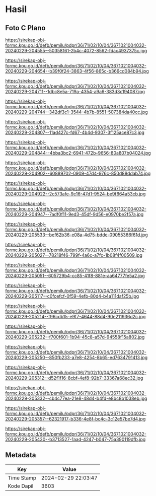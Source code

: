 # Hasil

## Foto C Plano

https://sirekap-obj-formc.kpu.go.id/defb/pemilu/pdpr/36/71/02/10/04/3671021004032-20240229-204555--50358161-2b4c-4072-8562-fdac4937375c.jpg

https://sirekap-obj-formc.kpu.go.id/defb/pemilu/pdpr/36/71/02/10/04/3671021004032-20240229-204654--b39f0f24-3863-4f56-865c-b366cd084b94.jpg

https://sirekap-obj-formc.kpu.go.id/defb/pemilu/pdpr/36/71/02/10/04/3671021004032-20240229-204711--1dbc8e5a-719a-4354-a9a6-383d3c194087.jpg

https://sirekap-obj-formc.kpu.go.id/defb/pemilu/pdpr/36/71/02/10/04/3671021004032-20240229-204744--342df3c1-3544-4b7b-8551-507384da40cc.jpg

https://sirekap-obj-formc.kpu.go.id/defb/pemilu/pdpr/36/71/02/10/04/3671021004032-20240229-204807--11ad427c-fd67-4b4d-9307-3f125ace87c3.jpg

https://sirekap-obj-formc.kpu.go.id/defb/pemilu/pdpr/36/71/02/10/04/3671021004032-20240229-204844--4bba3bc2-6941-472b-9656-80a807b04024.jpg

https://sirekap-obj-formc.kpu.go.id/defb/pemilu/pdpr/36/71/02/10/04/3671021004032-20240229-204902--60889702-0909-47d4-976c-850d88ddab74.jpg

https://sirekap-obj-formc.kpu.go.id/defb/pemilu/pdpr/36/71/02/10/04/3671021004032-20240229-204922--2c573afe-9c16-47d1-9524-be9f664a53cb.jpg

https://sirekap-obj-formc.kpu.go.id/defb/pemilu/pdpr/36/71/02/10/04/3671021004032-20240229-204947--7adf0f11-9ed3-45df-9d56-e0970be2f57a.jpg

https://sirekap-obj-formc.kpu.go.id/defb/pemilu/pdpr/36/71/02/10/04/3671021004032-20240229-205533--bef62b36-e08a-4d75-bdde-09055366f61d.jpg

https://sirekap-obj-formc.kpu.go.id/defb/pemilu/pdpr/36/71/02/10/04/3671021004032-20240229-205027--78218f46-799f-4a6c-a7fc-1b08f4f00509.jpg

https://sirekap-obj-formc.kpu.go.id/defb/pemilu/pdpr/36/71/02/10/04/3671021004032-20240229-205051--605729b4-cc85-41f8-881e-aa64777fe5a2.jpg

https://sirekap-obj-formc.kpu.go.id/defb/pemilu/pdpr/36/71/02/10/04/3671021004032-20240229-205117--c0fcefcf-0f59-4efb-80d4-b4a111daf25b.jpg

https://sirekap-obj-formc.kpu.go.id/defb/pemilu/pdpr/36/71/02/10/04/3671021004032-20240229-205214--f96cdb15-e9f7-4644-88d4-90e211936d2c.jpg

https://sirekap-obj-formc.kpu.go.id/defb/pemilu/pdpr/36/71/02/10/04/3671021004032-20240229-205232--f700f601-1b94-45c8-a57d-94558f15a802.jpg

https://sirekap-obj-formc.kpu.go.id/defb/pemilu/pdpr/36/71/02/10/04/3671021004032-20240229-205250--850fb233-a7e8-4254-8b65-ed7634791413.jpg

https://sirekap-obj-formc.kpu.go.id/defb/pemilu/pdpr/36/71/02/10/04/3671021004032-20240229-205312--d52f1f16-8cbf-4ef8-92b7-33367a68ec32.jpg

https://sirekap-obj-formc.kpu.go.id/defb/pemilu/pdpr/36/71/02/10/04/3671021004032-20240229-205332--cb4c77ea-21e8-48d4-b4fd-e8bc8b1038eb.jpg

https://sirekap-obj-formc.kpu.go.id/defb/pemilu/pdpr/36/71/02/10/04/3671021004032-20240229-205357--62321917-b336-4e8f-bc4c-3c12e57be7d4.jpg

https://sirekap-obj-formc.kpu.go.id/defb/pemilu/pdpr/36/71/02/10/04/3671021004032-20240229-205430--b3713527-1aad-4247-b047-75a390119dfb.jpg


## Metadata

| Key        | Value               |
| ---------- | ------------------- |
| Time Stamp | 2024-02-29 22:03:47 |
| Kode Dapil | 3603                |



